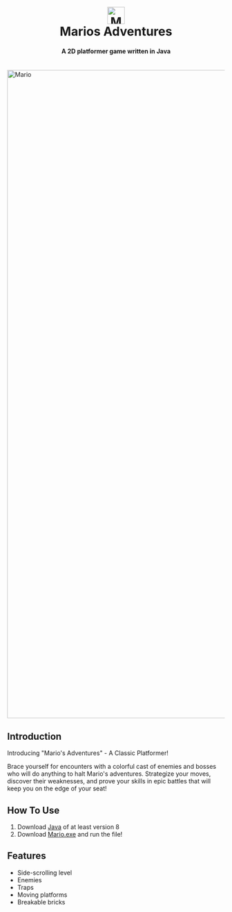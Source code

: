 <h1 align="center">
  <br>
  <img src="https://user-images.githubusercontent.com/121192176/235274673-2621834e-f111-4f65-a60e-4dc4f9d59c5a.png" alt="Mario" width="40">
  <br>
  Marios Adventures
  <br>
</h1>

<h4 align="center"> A 2D platformer game written in Java </h4>

<br> 
<img src="https://user-images.githubusercontent.com/121192176/235277963-fd85fa6d-035c-4efa-b896-d205b7c31abd.jpg" alt="Mario" width="1500">

## Introduction

Introducing "Mario's Adventures" - A Classic Platformer!

Brace yourself for encounters with a colorful cast of enemies and bosses who will do anything to halt Mario's adventures. Strategize your moves, discover their weaknesses, and prove your skills in epic battles that will keep you on the edge of your seat!

## How To Use

1. Download [Java](https://www.java.com/download/ie_manual.jsp) of at least version 8
2. Download [Mario.exe](https://github.com/emyhrberg/Marios-Adventures/blob/main/Mario.exe) and run the file!

## Features

* Side-scrolling level
* Enemies
* Traps
* Moving platforms
* Breakable bricks
